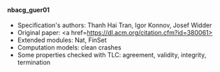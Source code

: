 #### nbacg_guer01
- Specification's authors: Thanh Hai Tran, Igor Konnov, Josef Widder
- Original paper: <a href=https://dl.acm.org/citation.cfm?id=380061></a>
- Extended modules: Nat, FinSet
- Computation models: clean crashes
- Some properties checked with TLC: agreement, validity, integrity, termination


